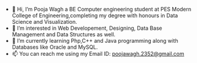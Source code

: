 - 👋 Hi, I’m Pooja Wagh a BE Computer engineering student at PES Modern College of Engineering,completing my degree with honours in Data Science and Visualization.
- 👀 I’m interested in Web Developement, Designing, Data Base Management and Data Structures as well.
- 🌱 I’m currently learning Php,C++ and Java programming along with Databases like Oracle and MySQL.
- 📫 You can reach me using my Email ID: poojawagh.2352@gmail.com

 

<!---
Pooja-Wagh23/Pooja-Wagh23 is a ✨ special ✨ repository because its `README.md` (this file) appears on your GitHub profile.
You can click the Preview link to take a look at your changes.
--->
